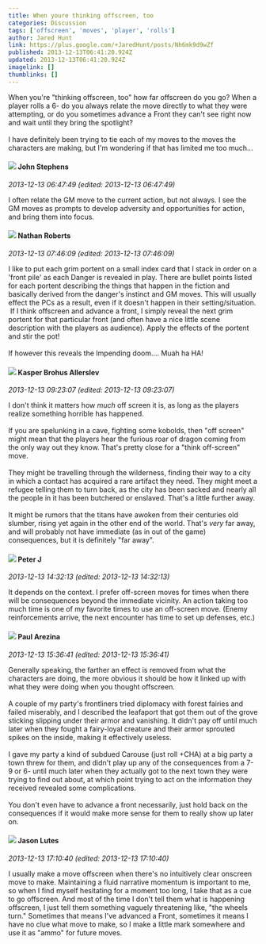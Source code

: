 ```yaml
---
title: When youre thinking offscreen, too
categories: Discussion
tags: ['offscreen', 'moves', 'player', 'rolls']
author: Jared Hunt
link: https://plus.google.com/+JaredHunt/posts/Nh6mk9d9wZf
published: 2013-12-13T06:41:20.924Z
updated: 2013-12-13T06:41:20.924Z
imagelink: []
thumblinks: []
---
```


When you&#39;re &quot;thinking offscreen, too&quot; how far offscreen do you go? When a player rolls a 6- do you always relate the move directly to what they were attempting, or do you sometimes advance a Front they can&#39;t see right now and wait until they bring the spotlight?<br /><br />I have definitely been trying to tie each of my moves to the moves the characters are making, but I&#39;m wondering if that has limited me too much...
<div id='comment z12zcpb40oqygppw104cg3hh2si2ixeahmc0k'>
  <h4><img src='{{site.baseurl}}//images/avatars/101554656051604297040_photo.jpg'> John Stephens</h4>
      <p><cite>2013-12-13 06:47:49 (edited: 2013-12-13 06:47:49)</cite></p>
        <p>I often relate the GM move to the current action, but not always. I see the GM moves as prompts to develop adversity and opportunities for action, and bring them into focus.</p>
</div>
        

<div id='comment z12zcpb40oqygppw104cg3hh2si2ixeahmc0k'>
  <h4><img src='{{site.baseurl}}//images/avatars/117646243340764868749_photo.jpg'> Nathan Roberts</h4>
      <p><cite>2013-12-13 07:46:09 (edited: 2013-12-13 07:46:09)</cite></p>
        <p>I like to put each grim portent on a small index card that I stack in order on a &#39;front pile&#39; as each Danger is revealed in play. There are bullet points listed for each portent describing the things that happen in the fiction and basically derived from the danger&#39;s instinct and GM moves. This will usually effect the PCs as a result, even if it doesn&#39;t happen in their setting/situation.<br /> If I think offscreen and advance a front, I simply reveal the next grim portent for that particular front (and often have a nice little scene description with the players as audience). Apply the effects of the portent and stir the pot!<br /><br />If however this reveals the Impending doom.... Muah ha HA!</p>
</div>
        

<div id='comment z12zcpb40oqygppw104cg3hh2si2ixeahmc0k'>
  <h4><img src='{{site.baseurl}}//images/avatars/110937611143261107555_photo.jpg'> Kasper Brohus Allerslev</h4>
      <p><cite>2013-12-13 09:23:07 (edited: 2013-12-13 09:23:07)</cite></p>
        <p>I don&#39;t think it matters how <i>much</i> off screen it is, as long as the players realize something horrible has happened.<br /><br />If you are spelunking in a cave, fighting some kobolds, then &quot;off screen&quot; might mean that the players hear the furious roar of dragon coming from the only way out they know. That&#39;s pretty close for a &quot;think off-screen&quot; move.<br /><br />They might be travelling through the wilderness, finding their way to a city in which a contact has acquired a rare artifact they need. They might meet a refugee telling them to turn back, as the city has been sacked and nearly all the people in it has been butchered or enslaved. That&#39;s a little further away.<br /><br />It might be rumors that the titans have awoken from their centuries old slumber, rising yet again in the other end of the world. That&#39;s <i>very</i> far away, and will probably not have immediate (as in out of the game) consequences, but it is definitely &quot;far away&quot;.</p>
</div>
        

<div id='comment z12zcpb40oqygppw104cg3hh2si2ixeahmc0k'>
  <h4><img src='{{site.baseurl}}//images/avatars/113692337653837882568_photo.jpg'> Peter J</h4>
      <p><cite>2013-12-13 14:32:13 (edited: 2013-12-13 14:32:13)</cite></p>
        <p>It depends on the context. I prefer off-screen moves for times when there will be consequences beyond the immediate vicinity. An action taking too much time is one of my favorite times to use an off-screen move. (Enemy reinforcements arrive, the next encounter has time to set up defenses, etc.)</p>
</div>
        

<div id='comment z12zcpb40oqygppw104cg3hh2si2ixeahmc0k'>
  <h4><img src='{{site.baseurl}}//images/avatars/111586412879869935960_photo.jpg'> Paul Arezina</h4>
      <p><cite>2013-12-13 15:36:41 (edited: 2013-12-13 15:36:41)</cite></p>
        <p>Generally speaking, the farther an effect is removed from what the characters are doing, the more obvious it should be how it linked up with what they were doing when you thought offscreen. <br /><br />A couple of my party&#39;s frontliners tried diplomacy with forest fairies and failed miserably, and I described the leafaport that got them out of the grove sticking slipping under their armor and vanishing. It didn&#39;t pay off until much later when they fought a fairy-loyal creature and their armor sprouted spikes on the inside, making it effectively useless.<br /><br />I gave my party a kind of subdued Carouse (just roll +CHA) at a big party a town threw for them, and didn&#39;t play up any of the consequences from a 7-9 or 6- until much later when they actually got to the next town they were trying to find out about, at which point trying to act on the information they received revealed some complications.<br /><br />You don&#39;t even have to advance a front necessarily, just hold back on the consequences if it would make more sense for them to really show up later on.</p>
</div>
        

<div id='comment z12zcpb40oqygppw104cg3hh2si2ixeahmc0k'>
  <h4><img src='{{site.baseurl}}//images/avatars/115657313205562994919_photo.jpg'> Jason Lutes</h4>
      <p><cite>2013-12-13 17:10:40 (edited: 2013-12-13 17:10:40)</cite></p>
        <p>I usually make a move offscreen when there&#39;s no intuitively clear onscreen move to make. Maintaining a fluid narrative momentum is important to me, so when I find myself hesitating for a moment too long, I take that as a cue to go offscreen. And most of the time I don&#39;t tell them what is happening offscreen, I just tell them something vaguely threatening like, &quot;the wheels turn.&quot; Sometimes that means I&#39;ve advanced a Front, sometimes it means I have no clue what move to make, so I make a little mark somewhere and use it as &quot;ammo&quot; for future moves. </p>
</div>
        